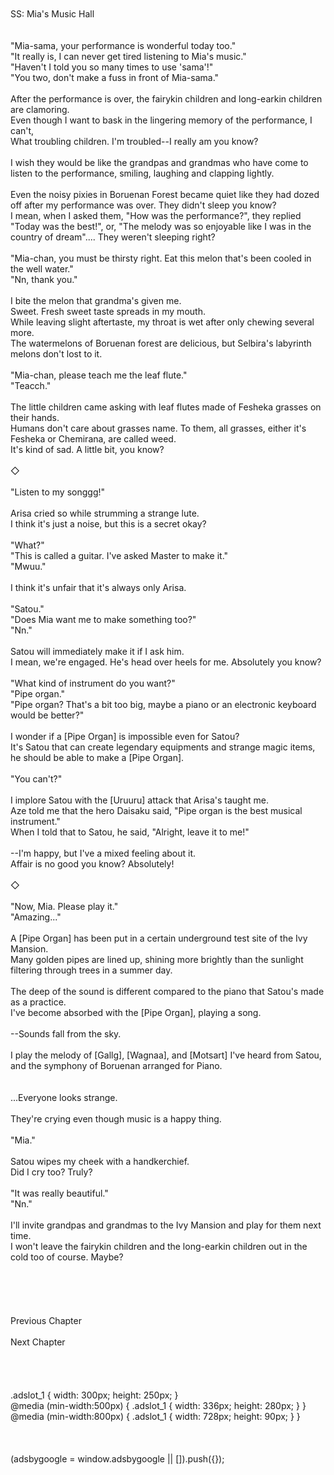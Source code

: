 <br/>
<br/>
SS: Mia's Music Hall<br/>
<br/>
 <br/>
"Mia-sama, your performance is wonderful today too."<br/>
"It really is, I can never get tired listening to Mia's music."<br/>
"Haven't I told you so many times to use 'sama'!"<br/>
"You two, don't make a fuss in front of Mia-sama."<br/>
<br/>
After the performance is over, the fairykin children and long-earkin children are clamoring.<br/>
Even though I want to bask in the lingering memory of the performance, I can't,<br/>
What troubling children. I'm troubled--I really am you know?<br/>
<br/>
I wish they would be like the grandpas and grandmas who have come to listen to the performance, smiling, laughing and clapping lightly.<br/>
<br/>
Even the noisy pixies in Boruenan Forest became quiet like they had dozed off after my performance was over. They didn't sleep you know?<br/>
I mean, when I asked them, "How was the performance?", they replied "Today was the best!", or, "The melody was so enjoyable like I was in the country of dream".... They weren't sleeping right?<br/>
<br/>
"Mia-chan, you must be thirsty right. Eat this melon that's been cooled in the well water."<br/>
"Nn, thank you."<br/>
<br/>
I bite the melon that grandma's given me.<br/>
Sweet. Fresh sweet taste spreads in my mouth.<br/>
While leaving slight aftertaste, my throat is wet after only chewing several more.<br/>
The watermelons of Boruenan forest are delicious, but Selbira's labyrinth melons don't lost to it.<br/>
<br/>
"Mia-chan, please teach me the leaf flute."<br/>
"Teacch."<br/>
<br/>
The little children came asking with leaf flutes made of Fesheka grasses on their hands.<br/>
Humans don't care about grasses name. To them, all grasses, either it's Fesheka or Chemirana, are called weed.<br/>
It's kind of sad. A little bit, you know?<br/>
<br/>
◇<br/>
<br/>
"Listen to my songgg!"<br/>
<br/>
Arisa cried so while strumming a strange lute.<br/>
I think it's just a noise, but this is a secret okay?<br/>
<br/>
"What?"<br/>
"This is called a guitar. I've asked Master to make it."<br/>
"Mwuu."<br/>
<br/>
I think it's unfair that it's always only Arisa.<br/>
<br/>
"Satou."<br/>
"Does Mia want me to make something too?"<br/>
"Nn."<br/>
<br/>
Satou will immediately make it if I ask him.<br/>
I mean, we're engaged. He's head over heels for me. Absolutely you know?<br/>
<br/>
"What kind of instrument do you want?"<br/>
"Pipe organ."<br/>
"Pipe organ? That's a bit too big, maybe a piano or an electronic keyboard would be better?"<br/>
<br/>
I wonder if a [Pipe Organ] is impossible even for Satou?<br/>
It's Satou that can create legendary equipments and strange magic items, he should be able to make a [Pipe Organ].<br/>
<br/>
"You can't?"<br/>
<br/>
I implore Satou with the [Uruuru] attack that Arisa's taught me.<br/>
Aze told me that the hero Daisaku said, "Pipe organ is the best musical instrument."<br/>
When I told that to Satou, he said, "Alright, leave it to me!"<br/>
<br/>
--I'm happy, but I've a mixed feeling about it.<br/>
Affair is no good you know? Absolutely!<br/>
<br/>
◇<br/>
<br/>
"Now, Mia. Please play it."<br/>
"Amazing..."<br/>
<br/>
A [Pipe Organ] has been put in a certain underground test site of the Ivy Mansion.<br/>
Many golden pipes are lined up, shining more brightly than the sunlight filtering through trees in a summer day.<br/>
<br/>
The deep of the sound is different compared to the piano that Satou's made as a practice.<br/>
I've become absorbed with the [Pipe Organ], playing a song.<br/>
<br/>
--Sounds fall from the sky.<br/>
<br/>
I play the melody of [Gallg], [Wagnaa], and [Motsart] I've heard from Satou, and the symphony of Boruenan arranged for Piano.<br/>
<TLN: Wagner, Mozart, and, um, not sure.><br/>
<br/>
...Everyone looks strange.<br/>
<br/>
They're crying even though music is a happy thing.<br/>
<br/>
"Mia."<br/>
<br/>
Satou wipes my cheek with a handkerchief.<br/>
Did I cry too? Truly?<br/>
<br/>
"It was really beautiful."<br/>
"Nn."<br/>
<br/>
I'll invite grandpas and grandmas to the Ivy Mansion and play for them next time.<br/>
I won't leave the fairykin children and the long-earkin children out in the cold too of course. Maybe?<br/>
<br/>
<br/>
<br/>
<br/>
<br/>
Previous Chapter<br/>
<br/>
Next Chapter <br/>
<br/>
<br/>
<br/>
<br/>
.adslot_1 { width: 300px; height: 250px; }<br/>
@media (min-width:500px) { .adslot_1 { width: 336px; height: 280px; } }<br/>
@media (min-width:800px) { .adslot_1 { width: 728px; height: 90px; } }<br/>
<br/>
<br/>
<br/>
(adsbygoogle = window.adsbygoogle || []).push({});<br/>
<br/>
<br/>
<br/>
<br/>
